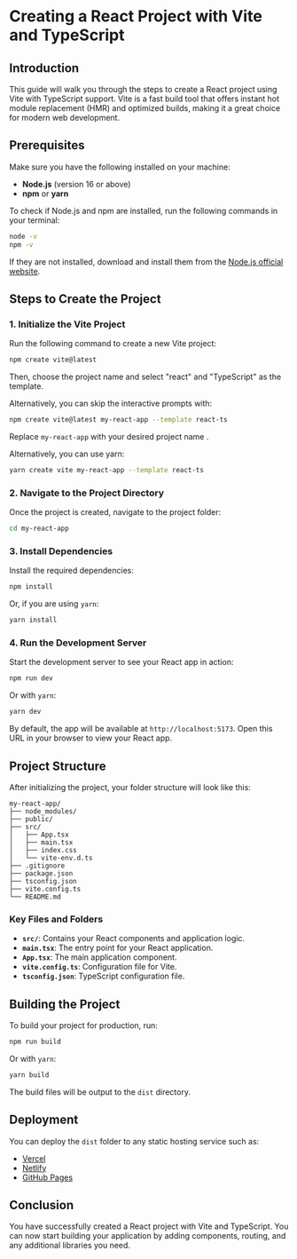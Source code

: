 # Creating a React Project with Vite and TypeScript

## Introduction
This guide will walk you through the steps to create a React project using Vite with TypeScript support. Vite is a fast build tool that offers instant hot module replacement (HMR) and optimized builds, making it a great choice for modern web development.

## Prerequisites
Make sure you have the following installed on your machine:

- **Node.js** (version 16 or above)
- **npm** or **yarn**

To check if Node.js and npm are installed, run the following commands in your terminal:
```bash
node -v
npm -v
```
If they are not installed, download and install them from the [Node.js official website](https://nodejs.org/).

## Steps to Create the Project

### 1. Initialize the Vite Project
Run the following command to create a new Vite project:

```bash
npm create vite@latest 
```
Then, choose the project name and select "react" and "TypeScript" as the template.

Alternatively, you can skip the interactive prompts with:
```bash
npm create vite@latest my-react-app --template react-ts
``` 
Replace `my-react-app` with your desired project name .

Alternatively, you can use yarn:
```bash
yarn create vite my-react-app --template react-ts
```

### 2. Navigate to the Project Directory
Once the project is created, navigate to the project folder:
```bash
cd my-react-app
```

### 3. Install Dependencies
Install the required dependencies:
```bash
npm install
```
Or, if you are using `yarn`:
```bash
yarn install
```

### 4. Run the Development Server
Start the development server to see your React app in action:
```bash
npm run dev
```
Or with `yarn`:
```bash
yarn dev
```

By default, the app will be available at `http://localhost:5173`. Open this URL in your browser to view your React app.

## Project Structure
After initializing the project, your folder structure will look like this:
```
my-react-app/
├── node_modules/
├── public/
├── src/
│   ├── App.tsx
│   ├── main.tsx
│   ├── index.css
│   └── vite-env.d.ts
├── .gitignore
├── package.json
├── tsconfig.json
├── vite.config.ts
└── README.md
```

### Key Files and Folders
- **`src/`**: Contains your React components and application logic.
- **`main.tsx`**: The entry point for your React application.
- **`App.tsx`**: The main application component.
- **`vite.config.ts`**: Configuration file for Vite.
- **`tsconfig.json`**: TypeScript configuration file.

## Building the Project
To build your project for production, run:
```bash
npm run build
```
Or with `yarn`:
```bash
yarn build
```

The build files will be output to the `dist` directory.

## Deployment
You can deploy the `dist` folder to any static hosting service such as:
- [Vercel](https://vercel.com/)
- [Netlify](https://www.netlify.com/)
- [GitHub Pages](https://pages.github.com/)

## Conclusion
You have successfully created a React project with Vite and TypeScript. You can now start building your application by adding components, routing, and any additional libraries you need.


